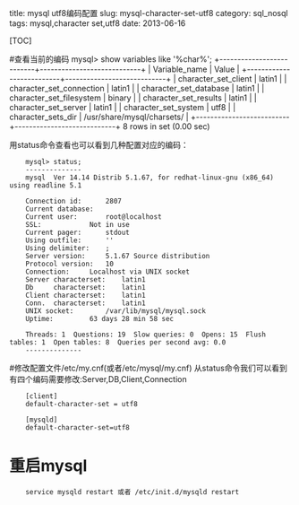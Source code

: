 title: mysql utf8编码配置
slug: mysql-character-set-utf8
category: sql_nosql
tags: mysql,character set,utf8
date: 2013-06-16

[TOC]

#查看当前的编码
		mysql> show variables like '%char%';
		+--------------------------+----------------------------+
		| Variable_name            | Value                      |
		+--------------------------+----------------------------+
		| character_set_client     | latin1                     |
		| character_set_connection | latin1                     |
		| character_set_database   | latin1                     |
		| character_set_filesystem | binary                     |
		| character_set_results    | latin1                     |
		| character_set_server     | latin1                     |
		| character_set_system     | utf8                       |
		| character_sets_dir       | /usr/share/mysql/charsets/ |
		+--------------------------+----------------------------+
		8 rows in set (0.00 sec)

用status命令查看也可以看到几种配置对应的编码：

		mysql> status;
		--------------
		mysql  Ver 14.14 Distrib 5.1.67, for redhat-linux-gnu (x86_64) using readline 5.1

		Connection id:		2807
		Current database:	
		Current user:		root@localhost
		SSL:			Not in use
		Current pager:		stdout
		Using outfile:		''
		Using delimiter:	;
		Server version:		5.1.67 Source distribution
		Protocol version:	10
		Connection:		Localhost via UNIX socket
		Server characterset:	latin1
		Db     characterset:	latin1
		Client characterset:	latin1
		Conn.  characterset:	latin1
		UNIX socket:		/var/lib/mysql/mysql.sock
		Uptime:			63 days 28 min 58 sec

		Threads: 1  Questions: 19  Slow queries: 0  Opens: 15  Flush tables: 1  Open tables: 8  Queries per second avg: 0.0
		--------------



#修改配置文件/etc/my.cnf(或者/etc/mysql/my.cnf)
从status命令我们可以看到有四个编码需要修改:Server,DB,Client,Connection

		[client]
		default-character-set = utf8

		[mysqld]
		default-character-set=utf8


# 重启mysql
		service mysqld restart 或者 /etc/init.d/mysqld restart
